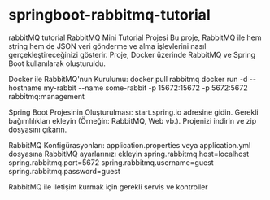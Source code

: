 # springboot-rabbitmq-tutorial
rabbitMQ tutorial 
RabbitMQ Mini Tutorial Projesi
Bu proje, RabbitMQ ile hem string hem de JSON veri gönderme ve alma işlevlerini nasıl gerçekleştireceğinizi gösterir. Proje, Docker üzerinde RabbitMQ ve Spring Boot kullanılarak oluşturuldu.


Docker ile RabbitMQ'nun Kurulumu:
docker pull rabbitmq
docker run -d --hostname my-rabbit --name some-rabbit -p 15672:15672 -p 5672:5672 rabbitmq:management

Spring Boot Projesinin Oluşturulması:
start.spring.io adresine gidin.
Gerekli bağımlılıkları ekleyin (Örneğin: RabbitMQ, Web vb.).
Projenizi indirin ve zip dosyasını çıkarın.


RabbitMQ Konfigürasyonları:
application.properties veya application.yml dosyasına RabbitMQ ayarlarınızı ekleyin
spring.rabbitmq.host=localhost
spring.rabbitmq.port=5672
spring.rabbitmq.username=guest
spring.rabbitmq.password=guest

RabbitMQ ile iletişim kurmak için gerekli servis ve kontroller 
